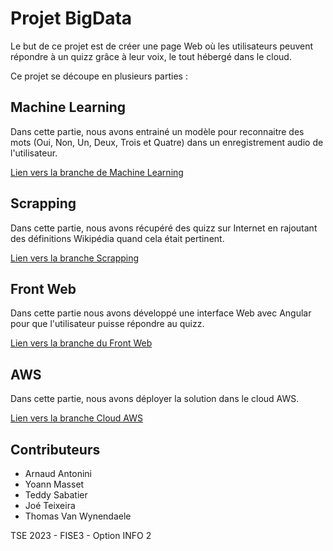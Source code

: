 # Projet BigData

Le but de ce projet est de créer une page Web où les utilisateurs peuvent répondre à un quizz grâce à leur voix, le tout hébergé dans le cloud. 

Ce projet se découpe en plusieurs parties :

## Machine Learning 

Dans cette partie, nous avons entrainé un modèle pour reconnaitre des mots (Oui, Non, Un, Deux, Trois et Quatre) dans un enregistrement audio de l'utilisateur.

[Lien vers la branche de Machine Learning](https://github.com/arnaud-ant/BigDataProject/tree/AI)

## Scrapping

Dans cette partie, nous avons récupéré des quizz sur Internet en rajoutant des définitions Wikipédia quand cela était pertinent.

[Lien vers la branche Scrapping](https://github.com/arnaud-ant/BigDataProject/tree/Scrapping)

## Front Web

Dans cette partie nous avons développé une interface Web avec Angular pour que l'utilisateur puisse répondre au quizz.

[Lien vers la branche du Front Web](https://github.com/arnaud-ant/BigDataProject/tree/Front-Web)

## AWS

Dans cette partie, nous avons déployer la solution dans le cloud AWS.

[Lien vers la branche Cloud AWS](https://github.com/arnaud-ant/BigDataProject/tree/AWS)

## Contributeurs 

* Arnaud Antonini 
* Yoann Masset
* Teddy Sabatier
* Joé Teixeira  
* Thomas Van Wynendaele

TSE 2023 - FISE3 - Option INFO 2
